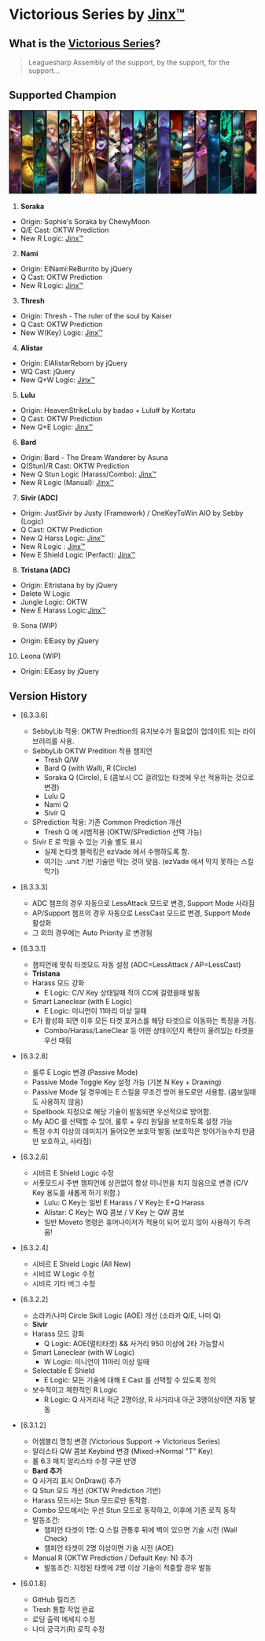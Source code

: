 Victorious Series by [Jinx™](https://www.joduska.me/forum/user/1178097-mephistos/)
===




What is the [Victorious Series](https://github.com/VictoriousSupport/VictoriousSeries)?
---

> Leaguesharp Assembly of the support, by the support, for the support...


Supported Champion
---
![](./Properties/support.png)

1. **Soraka**
 - Origin: Sophie's Soraka by ChewyMoon
 - Q/E Cast: OKTW Prediction
 - New R Logic: [Jinx™](https://www.joduska.me/forum/user/1178097-mephistos/)
2. **Nami**
 - Origin: ElNami:ReBurrito by jQuery
 - Q Cast: OKTW Prediction
 - New R Logic: [Jinx™](https://www.joduska.me/forum/user/1178097-mephistos/)
3. **Thresh**
 - Origin: Thresh - The ruler of the soul by Kaiser
 - Q Cast: OKTW Prediction
 - New W(Key) Logic: [Jinx™](https://www.joduska.me/forum/user/1178097-mephistos/)
4. **Alistar**
 - Origin: ElAlistarReborn by jQuery
 - WQ Cast: jQuery
 - New Q+W Logic: [Jinx™](https://www.joduska.me/forum/user/1178097-mephistos/)
5. **Lulu**
 - Origin: HeavenStrikeLulu by badao + Lulu# by Kortatu
 - Q Cast: OKTW Prediction
 - New Q+E Logic: [Jinx™](https://www.joduska.me/forum/user/1178097-mephistos/)
6. **Bard**
 - Origin: Bard - The Dream Wanderer by Asuna
 - Q(Stun)/R Cast: OKTW Prediction
 - New Q Stun Logic (Harass/Combo): [Jinx™](https://www.joduska.me/forum/user/1178097-mephistos/)
 - New R Logic (Manual): [Jinx™](https://www.joduska.me/forum/user/1178097-mephistos/)
7. **Sivir (ADC)**
 - Origin: JustSivir by Justy (Framework) / OneKeyToWin AIO by Sebby (Logic)
 - Q Cast: OKTW Prediction
 - New Q Harss Logic: [Jinx™](https://www.joduska.me/forum/user/1178097-mephistos/)
 - New R Logic : [Jinx™](https://www.joduska.me/forum/user/1178097-mephistos/)
 - New E Shield Logic (Perfact): [Jinx™](https://www.joduska.me/forum/user/1178097-mephistos/)
8. **Tristana (ADC)**
 - Origin: Eltristana by by jQuery
 - Delete W Logic
 - Jungle Logic: OKTW 
 - New E Harass Logic:[Jinx™](https://www.joduska.me/forum/user/1178097-mephistos/)
9. Sona (WIP)
 - Origin: ElEasy by jQuery
10. Leona (WIP)
 - Origin: ElEasy by jQuery


Version History
---
  - [6.3.3.6]
    - SebbyLib 적용: OKTW Predtion의 유지보수가 필요없이 업데이트 되는 라이브러리를 사용. 
	- SebbyLib OKTW Predition 적용 챔피언
	  - Tresh Q/W
	  - Bard Q (with Wall), R (Circle)
	  - Soraka Q (Circle), E (콤보시 CC 걸려있는 타겟에 우선 적용하는 것으로 변경)
	  - Lulu Q
	  - Nami Q
	  - Sivir Q
	- SPrediction 적용: 기존 Common Prediction 개선
	  - Tresh Q 에 시범적용 (OKTW/SPrediction 선택 가능)
	- Sivir E 로 막을 수 있는 기술 별도 표시 
	  - 실제 논타겟 블럭킹은 ezVade 에서 수행하도록 함.
	  - 여기는 .unit 기반 기술만 막는 것이 맞음. (ezVade 에서 막지 못하는 스킬 막기)
  - [6.3.3.3]
    - ADC 챔프의 경우 자동으로 LessAttack 모드로 변경, Support Mode 사라짐
	- AP/Support 챔프의 경우 자동으로 LessCast 모드로 변경, Support Mode 활성화
	- 그 외의 경우에는 Auto Priority 로 변경됨
  - [6.3.3.1]
    - 챔피언에 맞춰 타겟모드 자동 설정 (ADC=LessAttack / AP=LessCast)
    - **Tristana**
     - Harass 모드 강화
        - E Logic: C/V Key 상태일때 적이 CC에 걸렸을때 발동
     - Smart Laneclear (with E Logic)
        - E Logic: 미니언이 11마리 이상 일때
     - E가 활성화 되면 이후 모든 타겟 포커스를 해당 타겟으로 이동하는 특징을 가짐.
        - Combo/Harass/LaneClear 등 어떤 상태이던지 폭탄이 올려있는 타겟을 우선 때림
  - [6.3.2.8]
    - 룰루 E Logic 변경 (Passive Mode)
     - Passive Mode Toggle Key 설정 가능 (기본 N Key + Drawing)
     - Passive Mode 일 경우에는 E 스킬을 무조건 방어 용도로만 사용함. (콤보일때도 사용하지 않음)
     - Spellbook 지정으로 해당 기술이 발동되면 우선적으로 방어함.
     - My ADC 를 선택할 수 있어, 룰루 + 우리 원딜을 보호하도록 설정 가능
     - 특정 수치 이상의 데미지가 들어오면 보호막 발동 (보호막은 방어가능수치 만큼만 보호하고, 사라짐) 

  - [6.3.2.6]
    - 시비르 E Shield Logic 수정
    - 서폿모드시 주변 챔피언에 상관없이 항상 미니언을 치지 않음으로 변경 (C/V Key 용도를 새롭게 하기 위함.)
	  - Lulu: C Key는 일반 E Harass / V Key는 E+Q Harass
	  - Alistar: C Key는 WQ 콤보 / V Key 는 QW 콤보
	  - 일반 Moveto 명령은 휴머나이저가 적용이 되어 있지 않아 사용하기 두려움!

  - [6.3.2.4]
    - 시비르 E Shield Logic (All New)
    - 시비르 W Logic 수정
    - 시비르 기타 버그 수정

  - [6.3.2.2]
    - 소라카/나미 Circle Skill Logic (AOE) 개선 (소라카 Q/E, 나미 Q)
    - **Sivir**
     - Harass 모드 강화
        - Q Logic: AOE(멀티타겟) && 사거리 950 이상에 2타 가능할시
     - Smart Laneclear (with W Logic)
        - W Logic: 미니언이 11마리 이상 일때
     - Selectable E Shield
        - E Logic: 모든 기술에 대해 E Cast 를 선택할 수 있도록 정의
     - 보수적이고 제한적인 R Logic
        - R Logic: Q 사거리내 적군 2명이상, R 사거리내 아군 3명이상이면 자동 발동

  - [6.3.1.2]
    - 어셈블리 명칭 변경 (Victorious Support → Victorious Series)
    - 알리스타 QW 콤보 Keybind 변경 (Mixed→Normal "T" Key)
    - 롤 6.3 패치 알리스타 수정 구문 반영
    - **Bard 추가**
     - Q 사거리 표시 OnDraw() 추가
     - Q Stun 모드 개선 (OKTW Prediction 기반)
     - Harass 모드시는 Stun 모드로만 동작함.
     - Combo 모드에서는 우선 Stun 모드로 동작하고, 이후에 기존 로직 동작
     - 발동조건: 
        - 챔피언 타겟이 1명: Q 스킬 관통후 뒤에 벽이 있으면 기술 시전 (Wall Check)
        - 챔피언 타겟이 2명 이상이면 기술 시전 (AOE)
     - Manual R (OKTW Prediction / Default Key: N) 추가 
        - 발동조건: 지정된 타켓에 2명 이상 기술이 적중할 경우 발동

  - [6.0.1.8]
    - GitHub 릴리즈
    - Tresh 통합 작업 완료
    - 로딩 출력 메세지 수정
    - 나미 궁극기(R) 로직 수정
